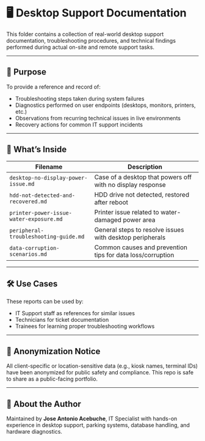 # 🖥️ Desktop Support Documentation

This folder contains a collection of real-world desktop support documentation, troubleshooting procedures, and technical findings performed during actual on-site and remote support tasks.

---

## 📘 Purpose
To provide a reference and record of:
- Troubleshooting steps taken during system failures
- Diagnostics performed on user endpoints (desktops, monitors, printers, etc.)
- Observations from recurring technical issues in live environments
- Recovery actions for common IT support incidents

---

## 📂 What’s Inside

| Filename                                | Description                                                  |
|----------------------------------------|--------------------------------------------------------------|
| `desktop-no-display-power-issue.md`    | Case of a desktop that powers off with no display response   |
| `hdd-not-detected-and-recovered.md`    | HDD drive not detected, restored after reboot                |
| `printer-power-issue-water-exposure.md`| Printer issue related to water-damaged power area            |
| `peripheral-troubleshooting-guide.md`  | General steps to resolve issues with desktop peripherals     |
| `data-corruption-scenarios.md`         | Common causes and prevention tips for data loss/corruption   |

---

## 🛠️ Use Cases
These reports can be used by:
- IT Support staff as references for similar issues
- Technicians for ticket documentation
- Trainees for learning proper troubleshooting workflows

---

## 🔐 Anonymization Notice
All client-specific or location-sensitive data (e.g., kiosk names, terminal IDs) have been anonymized for public safety and compliance. This repo is safe to share as a public-facing portfolio.

---

## 🙋 About the Author
Maintained by **Jose Antonio Acebuche**, IT Specialist with hands-on experience in desktop support, parking systems, database handling, and hardware diagnostics.
